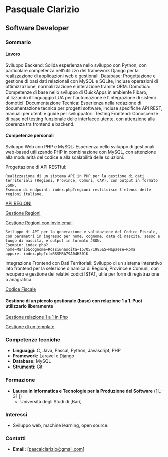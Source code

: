 # Pasquale Clarizio
## Software Developer

### Sommario
#### Lavoro
Sviluppo Backend: Solida esperienza nello sviluppo con Python, con particolare competenza nell'utilizzo del framework Django per la realizzazione di applicazioni web e gestionali.
Database: Progettazione e gestione di basi dati relazionali con MySQL e SQLite, incluse operazioni di ottimizzazione, normalizzazione e interazione tramite ORM.
Domotica: Competenze di base nello sviluppo di QuickApps in ambiente Fibaro, utilizzando il linguaggio LUA per l'automazione e l'integrazione di sistemi domotici.
Documentazione Tecnica: Esperienza nella redazione di documentazione tecnica per progetti software, incluse specifiche API REST, manuali per utenti e guide per sviluppatori.
Testing Frontend: Conoscenze di base nel testing funzionale delle interfacce utente, con attenzione alla coerenza tra frontend e backend.

#### Competenze personali
Sviluppo Web con PHP e MySQL: Esperienza nello sviluppo di gestionali web-based utilizzando PHP in combinazione con MySQL, con attenzione alla modularità del codice e alla scalabilità delle soluzioni.

Progettazione di API RESTful:

    Realizzazione di un sistema API in PHP per la gestione di dati territoriali (Regioni, Province, Comuni, CAP), con output in formato JSON.
    Esempio di endpoint: index.php?regioni restituisce l'elenco delle regioni italiane.

[API REGIONI](https://www.pasqualeclarizio.it/progetti/api_regioni/guida.php)

[Gestione Regioni](https://www.pasqualeclarizio.it/progetti/gestione_regioni/index.php)

[Gestione Regioni con invio email](https://www.pasqualeclarizio.it/progetti/gestione_regioni2/index.php)

    Sviluppo di API per la generazione e validazione del Codice Fiscale, con parametri in ingresso per nome, cognome, data di nascita, sesso e luogo di nascita, e output in formato JSON.
    Esempio: index.php?nome=Mario&cognome=Rossi&nascita=15/05/1985&S=M&paese=Roma
    oppure: index.php?cf=RSSMRA79A04H501K

Integrazione Frontend con Dati Territoriali: Sviluppo di un sistema interattivo lato frontend per la selezione dinamica di Regioni, Province e Comuni, con recupero e gestione dei relativi codici ISTAT, utile per form di registrazione o anagrafica.

[Codice Fiscale](https://www.pasqualeclarizio.it/progetti/cf/)

#### Gestione di un piccolo gestionale (base) con relazione 1 a 1. Puoi utilizzarlo liberamente

[Gestione relazione 1 a 1 in Php](https://www.pasqualeclarizio.it/progetti/relazione_1_a_1/index.php)

[Gestione di un template](https://www.pasqualeclarizio.it/progetti/template_bello/index.php)


### Competenze tecniche
* **Linguaggi:** C, Java, Pascal, Python, Javascript, PHP
* **Framework:** Laravel e Django
* **Database:** MySQL
* **Strumenti:** Git

### Formazione
* **Laurea in Informatica e Tecnologie per la Produzione del Software** ([ L-31 ])
  * Università degli Studi di [Bari]

### Interessi
* Sviluppo web, machine learning, open source.

### Contatti
* **Email:** [pascalclarizio@gmail.com]
